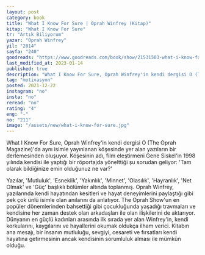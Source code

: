 ```yaml
---
layout: post
category: book
title: "What I Know For Sure | Oprah Winfrey (Kitap)"
kitap: "What I Know For Sure"
tr: "Artık Biliyorum"
yazar: "Oprah Winfrey"
yil: "2014"
sayfa: "240"
goodreads: "https://www.goodreads.com/book/show/21531503-what-i-know-for-sure"
last_modified_at: 2023-01-14 
published: true  
description: "What I Know For Sure, Oprah Winfrey'in kendi dergisi O (The Oprah Magazine)'da aynı isimle yayınlanan köşesinde yer alan yazıların bir derlemesinden oluşuyor."  
tag: "motivasyon"
posted: 2021-12-22
instagram: "no"
insta: "no"
reread: "no"
rating: "4"
eng: "-"
no: "211"
image: "/assets/new/what-i-know-for-sure.jpg"  
---
```


What I Know For Sure, Oprah Winfrey'in kendi dergisi O (The Oprah Magazine)'da aynı isimle yayınlanan köşesinde yer alan yazıların bir derlemesinden oluşuyor. Köşesinin adı, film eleştirmeni Gene Siskel'in 1998 yılında kendisi ile yaptığı bir röportajda yönelttiği şu sorudan geliyor: 'Tam olarak bildiğinize emin olduğunuz ne var?'

Yazılar, 'Mutluluk', 'Esneklik', 'Yakınlık', 'Minnet', 'Olasılık', 'Hayranlık', 'Net Olmak' ve 'Güç' başlıklı bölümler altında toplanmış. Oprah Winfrey, yazılarında kendi hayatından kesitleri ve hayat deneyimlerini paylaştığı gibi pek çok ünlü isimle olan anılarını da anlatıyor. The Oprah Show'un en popüler dönemlerinden bahsettiği gibi çocukluğunda yaşadığı travmaları ve kendisine her zaman destek olan arkadaşları ile olan ilişkilerini de aktarıyor. Dünyanın en güçlü kadınları arasında ilk sırada yer alan Winfrey'in, kendi korkularını, kaygılarını ve hayallerini okumak oldukça ilham verici. Kitabın ana mesajı, bir insanın mutluluğu, sevgiyi, cesareti ve fırsatları kendi hayatına getirmesinin ancak kendisinin sorumluluk alması ile mümkün olduğu.
